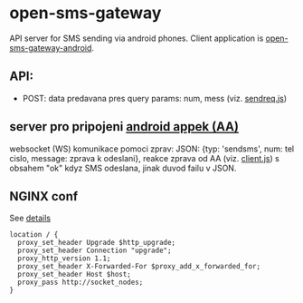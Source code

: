# open-sms-gateway
API server for SMS sending via android phones.
Client application is [open-sms-gateway-android](https://github.com/modularni-urad/open-sms-gateway-android).

## API:
- POST: data predavana pres query params: num, mess (viz. [sendreq.js](test/sendreq.js))

## server pro pripojeni [android appek (AA)](https://github.com/modularni-urad/open-sms-gateway-android)

websocket (WS) komunikace pomoci zprav:
JSON: {typ: 'sendsms', num: tel cislo, message: zprava k odeslani},
reakce zprava od AA (viz. [client.js](test/client.js)) s obsahem "ok" kdyz SMS odeslana, jinak duvod failu v JSON.

## NGINX conf

See [details](https://www.nginx.com/blog/nginx-nodejs-websockets-socketio/)
```
location / {
  proxy_set_header Upgrade $http_upgrade;
  proxy_set_header Connection "upgrade";
  proxy_http_version 1.1;
  proxy_set_header X-Forwarded-For $proxy_add_x_forwarded_for;
  proxy_set_header Host $host;
  proxy_pass http://socket_nodes;
}
```
